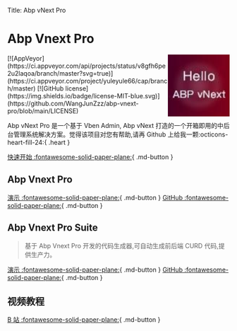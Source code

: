 Title: Abp vNext Pro

# Abp Vnext Pro

<img width="140" align="right" src="img/logo.svg">
[![AppVeyor](https://ci.appveyor.com/api/projects/status/v8gfh6pe2u2laqoa/branch/master?svg=true)](https://ci.appveyor.com/project/yuleyule66/cap/branch/master)
[![GitHub license](https://img.shields.io/badge/license-MIT-blue.svg)](https://github.com/WangJunZzz/abp-vnext-pro/blob/main/LICENSE)

Abp vNext Pro 是一个基于 Vben Admin, Abp vNext 打造的一个开箱即用的中后台管理系统解决方案。觉得该项目对您有帮助,请再 Github 上给我一颗:octicons-heart-fill-24:{ .heart }

[快速开始 :fontawesome-solid-paper-plane:](user-guide/zh/getting-started/quick-start.md){ .md-button }

## Abp Vnext Pro

[演示 :fontawesome-solid-paper-plane:](http://182.43.18.151:44318/login){ .md-button }
[GitHub :fontawesome-solid-paper-plane:](https://github.com/WangJunZzz/abp-vnext-pro){ .md-button }

## Abp Vnext Pro Suite

> 基于 Abp Vnext Pro 开发的代码生成器,可自动生成前后端 CURD 代码,提供生产力。

[演示 :fontawesome-solid-paper-plane:](http://116.205.177.85:81/login){ .md-button }
[GitHub :fontawesome-solid-paper-plane:](https://github.com/WangJunZzz/abp-vnext-pro-suite){ .md-button }

## 视频教程

[B 站 :fontawesome-solid-paper-plane:](https://www.bilibili.com/video/BV1pt4y1E7aZ/?spm_id_from=333.337.search-card.all.click&vd_source=963e10b4fc37556dd738bd98e1d46a0f){ .md-button }
